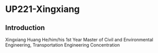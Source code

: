 # UP221-Xingxiang
## Introduction
Xingxiang Huang
He/him/his  1st Year Master of Civil and Environmental Engineering, Transportation Engineering Concentration

